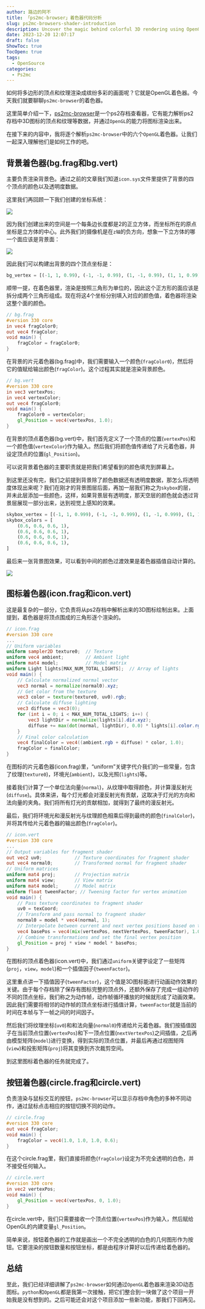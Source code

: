 ```yaml
---
author: 路边的阿不
title: 「ps2mc-browser」着色器代码分析
slug: ps2mc-browsers-shader-introduction
description: Uncover the magic behind colorful 3D rendering using OpenGL Shader with the ps2mc-browser. Dive deep into how polygons, vertices, and textures combine to create vibrant tabletop graphics.
date: 2023-12-20 12:07:17
draft: false
ShowToc: true
TocOpen: true
tags:
  - OpenSource
categories:
  - Ps2mc
---
```

如何将多边形的顶点和纹理渲染成缤纷多彩的画面呢？它就是OpenGL着色器。今天我们就要聊聊`ps2mc-browser`的着色器。

这里简单介绍一下，[ps2mc-browser](https://github.com/caol64/ps2mc-browser)是一个ps2存档查看器，它有能力解析ps2存档中3D图标的顶点和纹理等数据，并通过`OpenGL`的能力将图标渲染出来。

在接下来的内容中，我将逐个解析`ps2mc-browser`中的六个`OpenGL`着色器。让我们一起深入理解他们是如何工作的吧。

## 背景着色器(bg.frag和bg.vert)

主要负责渲染背景色。通过之前的文章我们知道`icon.sys`文件里提供了背景的四个顶点的颜色以及透明度数据。

这里我们再回顾一下我们创建的坐标系统：

![](imgs/posts/2023-10-09-rendering-ps2-3d-icon/%E5%AD%98%E5%82%A8%E5%8D%A1-%E5%9D%90%E6%A0%87%E7%B3%BB.jpg)

因为我们创建出来的空间是一个每条边长度都是2的正立方体，而坐标所在的原点坐标是立方体的中心。此外我们的摄像机是在`z轴`的负方向，想象一下立方体的哪一个面应该是背景面：

![](imgs/posts/2023-12-20-ps2mc-browsers-shader-introduction/image.webp)

因此我们可以构建出背景的四个顶点坐标是：

```python
bg_vertex = [(-1, 1, 0.99), (-1, -1, 0.99), (1, -1, 0.99), (1, 1, 0.99)]
```

顺带一提，在着色器里，渲染是按照三角形为单位的，因此这个正方形的面应该是拆分成两个三角形组成。现在将这4个坐标分别填入对应的颜色值，着色器将渲染这整个面的颜色。

```glsl
// bg.frag
#version 330 core
in vec4 fragColor0;
out vec4 fragColor;
void main() {
    fragColor = fragColor0;
}
```

在背景的片元着色器(bg.frag)中，我们需要输入一个颜色(`fragColor0`)，然后将它的值赋给输出颜色(`fragColor`)。这个过程其实就是渲染背景颜色。

```glsl
// bg.vert
#version 330 core
in vec3 vertexPos;
in vec4 vertexColor;
out vec4 fragColor0;
void main() {
    fragColor0 = vertexColor;
    gl_Position = vec4(vertexPos, 1.0);
}
```

在背景的顶点着色器(bg.vert)中，我们首先定义了一个顶点的位置(`vertexPos`)和一个颜色值(`vertexColor`)作为输入。然后我们将颜色值传递给了片元着色器，并设定顶点的位置(`gl_Position`)。

可以说背景着色器的主要职责就是把我们希望看到的颜色填充到屏幕上。

到这里还没有完，我们之前提到背景除了颜色数据还有透明度数据，那怎么将透明度体现出来呢？我们在刚才的背景图层后面，再加一层我们称之为`skybox`的层，并未此层添加一些颜色，这样，如果背景层有透明度，那天空层的颜色就会透过背景层展现一部分出来，达到视觉上感知的效果。

```python
skybox_vertex = [(-1, 1, 0.999), (-1, -1, 0.999), (1, -1, 0.999), (1, 1, 0.999)]
skybox_colors = [
    (0.6, 0.6, 0.6, 1),
    (0.6, 0.6, 0.6, 1),
    (0.6, 0.6, 0.6, 1),
    (0.6, 0.6, 0.6, 1),
]
```

最后来一张背景图效果，可以看到中间的颜色过渡效果是着色器插值自动计算的。

![](imgs/posts/2023-12-20-ps2mc-browsers-shader-introduction/截屏2023-12-20%2014.41.10.webp)

## 图标着色器(icon.frag和icon.vert)

这是最复杂的一部分，它负责将从ps2存档中解析出来的3D图标绘制出来。上面提到，着色器是将顶点围成的三角形逐个渲染的。

```glsl
// icon.frag
#version 330 core
...
// Uniform variables
uniform sampler2D texture0;  // Texture
uniform vec4 ambient;        // Ambient light
uniform mat4 model;          // Model matrix
uniform Light lights[MAX_NUM_TOTAL_LIGHTS];  // Array of lights
void main() {
    // Calculate normalized normal vector
    vec3 normal = normalize(normal0).xyz;
    // Get color from the texture
    vec3 color = texture(texture0, uv0).rgb;
    // Calculate diffuse lighting
    vec3 diffuse = vec3(0);
    for (int i = 0; i < MAX_NUM_TOTAL_LIGHTS; i++) {
        vec3 lightDir = normalize(lights[i].dir.xyz);
        diffuse += max(dot(normal, lightDir), 0.0) * lights[i].color.rgb;
    }
    // Final color calculation
    vec4 finalColor = vec4((ambient.rgb + diffuse) * color, 1.0);
    fragColor = finalColor;
}
```

在图标的片元着色器(icon.frag)里，“uniform”关键字代介我们的一些常量，包含了纹理(`texture0`)，环境光(`ambient`)，以及光照(`lights`)等。

接着我们计算了一个单位法向量(`normal`)，从纹理中取得颜色，并计算漫反射光(`diffuse`)。具体来讲，每个灯光都会对漫反射光有贡献，这取决于灯光的方向和法向量的夹角。我们将所有灯光的贡献相加，就得到了最终的漫反射光。

最后，我们将环境光和漫反射光与纹理颜色相乘后得到最终的颜色(`finalColor`)，并将其传给片元着色器的输出颜色(`fragColor`)。

```glsl
// icon.vert
#version 330 core
...
// Output variables for fragment shader
out vec2 uv0;            // Texture coordinates for fragment shader
out vec4 normal0;        // Transformed normal for fragment shader
// Uniform matrices
uniform mat4 proj;       // Projection matrix
uniform mat4 view;       // View matrix
uniform mat4 model;      // Model matrix
uniform float tweenFactor; // Tweening factor for vertex animation
void main() {
    // Pass texture coordinates to fragment shader
    uv0 = texCoord;
    // Transform and pass normal to fragment shader
    normal0 = model * vec4(normal, 1);
    // Interpolate between current and next vertex positions based on tween factor
    vec4 basePos = vec4(mix(vertexPos, nextVertexPos, tweenFactor), 1.0);
    // Combine transformations and set the final vertex position
    gl_Position = proj * view * model * basePos;
}
```

在图标的顶点着色器(icon.vert)中，我们通过`uniform`关键字设定了一些矩阵(`proj`，`view`，`model`)和一个插值因子(`tweenFactor`)。

这里重点讲一下插值因子(`tweenFactor`)，这个值是3D图标能进行动画动作效果的关键。由于每个存档除了保存有图标完整的顶点外，还额外保存了完成一组动作的不同的顶点坐标，我们称之为动作帧，动作帧循环播放的时候就形成了动画效果。因此我们需要将相邻的动作帧的顶点坐标进行插值计算，`tweenFactor`就是当前的时间在本帧与下一帧之间的时间因子。

然后我们将纹理坐标(`uv0`)和和法向量(`normal0`)传递给片元着色器。我们按插值因子在当前顶点位置(`vertexPos`)和下一顶点位置(`nextVertexPos`)之间插值，之后再由模型矩阵(`model`)进行变换，得到实际的顶点位置，并最后再通过视图矩阵(`view`)和投影矩阵(`proj`)将其变换到齐次裁剪空间。

到这里图标着色器的任务就完成了。

## 按钮着色器(circle.frag和circle.vert)

负责渲染与鼠标交互的按钮，`ps2mc-browser`可以显示存档中角色的多种不同动作，通过鼠标点击相应的按钮切换不同的动作。

```glsl
// circle.frag
#version 330 core
out vec4 fragColor;
void main() {
    fragColor = vec4(1.0, 1.0, 1.0, 0.6);
}
```

在这个circle.frag里，我们直接将颜色(`fragColor`)设定为不完全透明的白色，并不接受任何输入。

```glsl
// circle.vert
#version 330 core
in vec2 vertexPos;
void main() {
    gl_Position = vec4(vertexPos, 0, 1.0);
}
```

在circle.vert中，我们只需要接收一个顶点位置(`vertexPos`)作为输入，然后赋给OpenGL的内建变量`gl_Position`。

简单来说，按钮着色器的工作就是画出一个不完全透明的白色的几何图形作为按钮。它要渲染的按钮数量和按钮坐标，都是由程序计算好以后传递给着色器的。

## 总结

至此，我们已经详细讲解了`ps2mc-browser`如何通过`OpenGL`着色器来渲染3D动态图标。`python`和`OpenGL`都是我第一次接触，把它们整合到一块做了这个项目一开始我是没有想到的。之后可能还会对这个项目添加一些新功能，那我们下回再见。